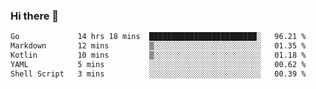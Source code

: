 ### Hi there 👋

<!--
**yeya24/yeya24** is a ✨ _special_ ✨ repository because its `README.md` (this file) appears on your GitHub profile.

Here are some ideas to get you started:

- 🔭 I’m currently working on ...
- 🌱 I’m currently learning ...
- 👯 I’m looking to collaborate on ...
- 🤔 I’m looking for help with ...
- 💬 Ask me about ...
- 📫 How to reach me: ...
- 😄 Pronouns: ...
- ⚡ Fun fact: ...
-->

<!--START_SECTION:waka-->

```txt
Go             14 hrs 18 mins  ████████████████████████░   96.21 %
Markdown       12 mins         ▒░░░░░░░░░░░░░░░░░░░░░░░░   01.35 %
Kotlin         10 mins         ▒░░░░░░░░░░░░░░░░░░░░░░░░   01.18 %
YAML           5 mins          ░░░░░░░░░░░░░░░░░░░░░░░░░   00.62 %
Shell Script   3 mins          ░░░░░░░░░░░░░░░░░░░░░░░░░   00.39 %
```

<!--END_SECTION:waka-->
